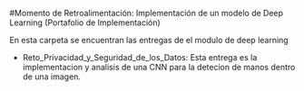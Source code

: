 #Momento de Retroalimentación: Implementación de un modelo de Deep Learning (Portafolio de Implementación)

En esta carpeta se encuentran las entregas de el modulo de deep learning

* Reto_Privacidad_y_Seguridad_de_los_Datos:
  Esta entrega es la implementacion y analisis de una CNN para la detecion de manos dentro de una imagen.
